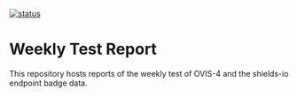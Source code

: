 [![status](https://img.shields.io/endpoint?url=https://raw.githubusercontent.com/ldms-test/weekly-report/master/status.json)](https://github.com/ldms-test/weekly-report/blob/master/test-all.log)

Weekly Test Report
==================

This repository hosts reports of the weekly test of OVIS-4 and the shields-io
endpoint badge data.
